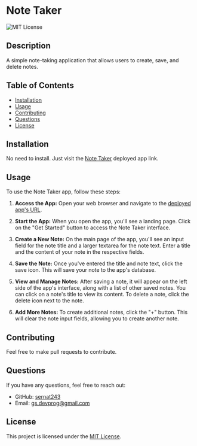 # Note Taker

![MIT License](https://img.shields.io/badge/license-MIT-blue)

## Description

A simple note-taking application that allows users to create, save, and delete notes.

## Table of Contents

- [Installation](#installation)
- [Usage](#usage)
- [Contributing](#contributing)
- [Questions](#questions)
- [License](#license)

## Installation

No need to install. Just visit the [Note Taker](https://note-taker-gs-2814470d79bf.herokuapp.com/) deployed app link.

## Usage

To use the Note Taker app, follow these steps:

1. **Access the App:**
   Open your web browser and navigate to the [deployed app's URL](https://note-taker-gs-2814470d79bf.herokuapp.com/).

2. **Start the App:**
   When you open the app, you'll see a landing page. Click on the "Get Started" button to access the Note Taker interface.

3. **Create a New Note:**
   On the main page of the app, you'll see an input field for the note title and a larger textarea for the note text. Enter a title and the content of your note in the respective fields.

4. **Save the Note:**
   Once you've entered the title and note text, click the save icon. This will save your note to the app's database.

5. **View and Manage Notes:**
   After saving a note, it will appear on the left side of the app's interface, along with a list of other saved notes. You can click on a note's title to view its content. To delete a note, click the delete icon next to the note.

6. **Add More Notes:**
   To create additional notes, click the "+" button. This will clear the note input fields, allowing you to create another note.

## Contributing

Feel free to make pull requests to contribute.

## Questions

If you have any questions, feel free to reach out:

- GitHub: [sernat243](https://github.com/sernat243)
- Email: [gs.devprog@gmail.com](mailto:gs.devprog@gmail.com)

## License

This project is licensed under the [MIT License](LICENSE).